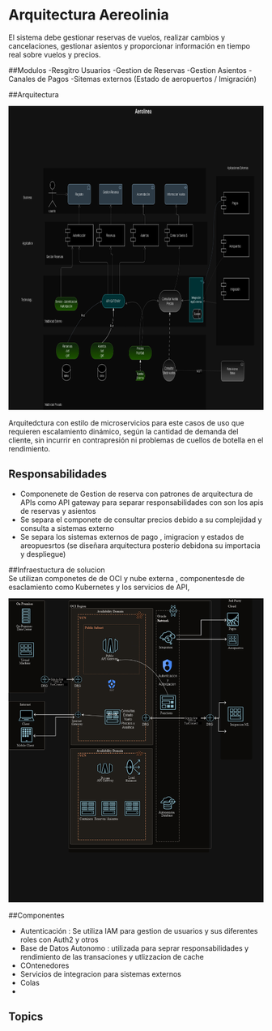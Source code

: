 # Arquitectura Aereolinia

El sistema debe gestionar reservas de vuelos, realizar cambios
y cancelaciones, gestionar asientos y proporcionar información en tiempo real sobre vuelos y precios.

##Modulos
 -Resgitro Usuarios 
 -Gestion de Reservas
 -Gestion Asientos
 -Canales de Pagos
 -Sitemas externos (Estado de aeropuertos / Imigración)

 ##Arquitectura

<img src="/Aerolinea.drawio.png" alt="image"  height="600px">

Arquitedctura con estilo de microservicios  para este casos de uso que requieren escalamiento dinámico, según la cantidad de demanda del cliente, sin incurrir en contrapresión ni problemas de cuellos de botella en el rendimiento.

## Responsabilidades

- Componenete de Gestion de reserva  con patrones de arquitectura de APIs como API gateway para separar responsabilidades  con son los apis de reservas y asientos  
- Se separa el componete de consultar precios debido a su complejidad y consulta a sistemas externo 
- Se separa los sistemas externos de pago , imigracion y estados de areopuesrtos (se diseñara arquitectura posterio debidona su importacia y despliegue)

 ##Infraestuctura de solucion  
 Se utilizan componetes de de OCI y nube externa  , componentesde de esaclamiento como Kubernetes y los servicios de API,

<img src="/infraestructura.drawio.png" alt="image"  height="600px">

##Componentes

- Autenticación : Se utiliza IAM para gestion de usuarios y sus diferentes roles con Auth2 y otros
- Base de Datos Autonomo : utilizada para seprar responsabilidades y rendimiento de las transaciones y utlizzacion de cache
- COntenedores
- Servicios de integracion para sistemas externos
- Colas 
-   
    
    
## Topics  

